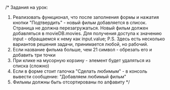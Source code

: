 /* Задания на урок:
1) Реализовать функционал, что после заполнения формы и нажатия кнопки "Подтвердить" - 
новый фильм добавляется в список. Страница не должна перезагружаться.
Новый фильм должен добавляться в movieDB.movies.
Для получения доступа к значению input - обращаемся к нему как input.value;
P.S. Здесь есть несколько вариантов решения задачи, принимается любой, но рабочий.
2) Если название фильма больше, чем 21 символ - обрезать его и добавить три точки
3) При клике на мусорную корзину - элемент будет удаляться из списка (сложно)
4) Если в форме стоит галочка "Сделать любимым" - в консоль вывести сообщение: 
"Добавляем любимый фильм"
5) Фильмы должны быть отсортированы по алфавиту */
